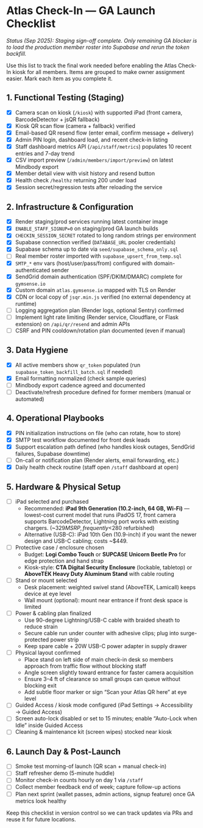 # Atlas Check-In — GA Launch Checklist

_Status (Sep 2025): Staging sign-off complete. Only remaining GA blocker is to load the production member roster into Supabase and rerun the token backfill._

Use this list to track the final work needed before enabling the Atlas Check-In kiosk for all members. Items are grouped to make owner assignment easier. Mark each item as you complete it.

## 1. Functional Testing (Staging)
- [x] Camera scan on kiosk (`/kiosk`) with supported iPad (front camera, BarcodeDetector + jsQR fallback)
- [x] Kiosk QR scan flow (camera + fallback) verified
- [x] Email-based QR resend flow (enter email, confirm message + delivery)
- [x] Admin PIN login, dashboard load, and recent check-in listing
- [x] Staff dashboard metrics API (`/api/staff/metrics`) populates 10 recent entries and 7-day trend
- [x] CSV import preview (`/admin/members/import/preview`) on latest Mindbody export
- [x] Member detail view with visit history and resend button
- [x] Health check `/healthz` returning 200 under load
- [x] Session secret/regression tests after reloading the service

## 2. Infrastructure & Configuration
- [x] Render staging/prod services running latest container image
- [x] `ENABLE_STAFF_SIGNUP=0` on staging/prod GA launch builds
- [x] `CHECKIN_SESSION_SECRET` rotated to long random strings per environment
- [x] Supabase connection verified (`DATABASE_URL` pooler credentials)
- [x] Supabase schema up to date via `seed/supabase_schema_only.sql`
- [ ] Real member roster imported with `supabase_upsert_from_temp.sql`
- [x] `SMTP_*` env vars (host/user/pass/from) configured with domain-authenticated sender
- [x] SendGrid domain authentication (SPF/DKIM/DMARC) complete for `gymsense.io`
- [x] Custom domain `atlas.gymsense.io` mapped with TLS on Render
- [x] CDN or local copy of `jsqr.min.js` verified (no external dependency at runtime)
- [ ] Logging aggregation plan (Render logs, optional Sentry) confirmed
- [ ] Implement light rate limiting (Render service, Cloudflare, or Flask extension) on `/api/qr/resend` and admin APIs
- [ ] CSRF and PIN cooldown/rotation plan documented (even if manual)

## 3. Data Hygiene
- [x] All active members show `qr_token` populated (run `supabase_token_backfill_batch.sql` if needed)
- [x] Email formatting normalized (check sample queries)
- [ ] Mindbody export cadence agreed and documented
- [ ] Deactivate/refresh procedure defined for former members (manual or automated)

## 4. Operational Playbooks
- [x] PIN initialization instructions on file (who can rotate, how to store)
- [x] SMTP test workflow documented for front desk leads
- [x] Support escalation path defined (who handles kiosk outages, SendGrid failures, Supabase downtime)
- [ ] On-call or notification plan (Render alerts, email forwarding, etc.)
- [x] Daily health check routine (staff open `/staff` dashboard at open)

## 5. Hardware & Physical Setup
- [ ] iPad selected and purchased
  - Recommended: **iPad 9th Generation (10.2-inch, 64 GB, Wi-Fi)** — lowest-cost current model that runs iPadOS 17, front camera supports BarcodeDetector, Lightning port works with existing chargers. (~$329 MSRP, frequently <$280 refurbished)
  - Alternative (USB-C): iPad 10th Gen (10.9-inch) if you want the newer design and USB-C cabling; costs ~$449.
- [ ] Protective case / enclosure chosen
  - Budget: **Logi Combo Touch** or **SUPCASE Unicorn Beetle Pro** for edge protection and hand strap
  - Kiosk-style: **CTA Digital Security Enclosure** (lockable, tabletop) or **AboveTEK Heavy Duty Aluminum Stand** with cable routing
- [ ] Stand or mount selected
  - Desk placement: weighted swivel stand (AboveTEK, Lamicall) keeps device at eye level
  - Wall mount (optional): mount near entrance if front desk space is limited
- [ ] Power & cabling plan finalized
  - Use 90-degree Lightning/USB-C cable with braided sheath to reduce strain
  - Secure cable run under counter with adhesive clips; plug into surge-protected power strip
  - Keep spare cable + 20W USB-C power adapter in supply drawer
- [ ] Physical layout confirmed
  - Place stand on left side of main check-in desk so members approach from traffic flow without blocking staff
  - Angle screen slightly toward entrance for faster camera acquisition
  - Ensure 3–4 ft of clearance so small groups can queue without blocking exit
  - Add subtle floor marker or sign “Scan your Atlas QR here” at eye level
- [ ] Guided Access / kiosk mode configured (iPad Settings → Accessibility → Guided Access)
- [ ] Screen auto-lock disabled or set to 15 minutes; enable “Auto-Lock when Idle” inside Guided Access
- [ ] Cleaning & maintenance kit (screen wipes) stocked near kiosk

## 6. Launch Day & Post-Launch
- [ ] Smoke test morning-of launch (QR scan + manual check-in)
- [ ] Staff refresher demo (5-minute huddle)
- [ ] Monitor check-in counts hourly on day 1 via `/staff`
- [ ] Collect member feedback end of week; capture follow-up actions
- [ ] Plan next sprint (wallet passes, admin actions, signup feature) once GA metrics look healthy

Keep this checklist in version control so we can track updates via PRs and reuse it for future locations.
